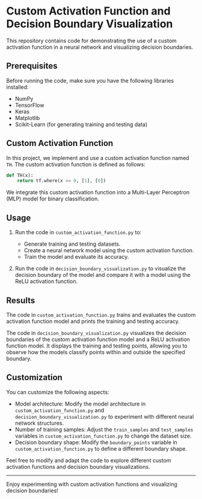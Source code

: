 # Custom Activation Function and Decision Boundary Visualization

This repository contains code for demonstrating the use of a custom activation function in a neural network and visualizing decision boundaries.

## Prerequisites

Before running the code, make sure you have the following libraries installed:

- NumPy
- TensorFlow
- Keras
- Matplotlib
- Scikit-Learn (for generating training and testing data)

## Custom Activation Function

In this project, we implement and use a custom activation function named `TH`. The custom activation function is defined as follows:

```python
def TH(x):
    return tf.where(x >= 0, [1], [0])
```

We integrate this custom activation function into a Multi-Layer Perceptron (MLP) model for binary classification.

## Usage

1. Run the code in `custom_activation_function.py` to:

   - Generate training and testing datasets.
   - Create a neural network model using the custom activation function.
   - Train the model and evaluate its accuracy.

2. Run the code in `decision_boundary_visualization.py` to visualize the decision boundary of the model and compare it with a model using the ReLU activation function.

## Results

The code in `custom_activation_function.py` trains and evaluates the custom activation function model and prints the training and testing accuracy.

The code in `decision_boundary_visualization.py` visualizes the decision boundaries of the custom activation function model and a ReLU activation function model. It displays the training and testing points, allowing you to observe how the models classify points within and outside the specified boundary.

## Customization

You can customize the following aspects:

- Model architecture: Modify the model architecture in `custom_activation_function.py` and `decision_boundary_visualization.py` to experiment with different neural network structures.
- Number of training samples: Adjust the `train_samples` and `test_samples` variables in `custom_activation_function.py` to change the dataset size.
- Decision boundary shape: Modify the `boundary_points` variable in `custom_activation_function.py` to define a different boundary shape.

Feel free to modify and adapt the code to explore different custom activation functions and decision boundary visualizations.

---

Enjoy experimenting with custom activation functions and visualizing decision boundaries!
